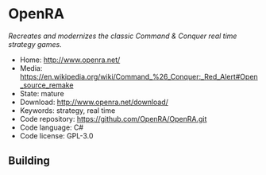 # OpenRA

_Recreates and modernizes the classic Command & Conquer real time strategy games._

- Home: http://www.openra.net/
- Media: <https://en.wikipedia.org/wiki/Command_%26_Conquer:_Red_Alert#Open_source_remake>
- State: mature
- Download: http://www.openra.net/download/
- Keywords: strategy, real time
- Code repository: https://github.com/OpenRA/OpenRA.git
- Code language: C#
- Code license: GPL-3.0

## Building

